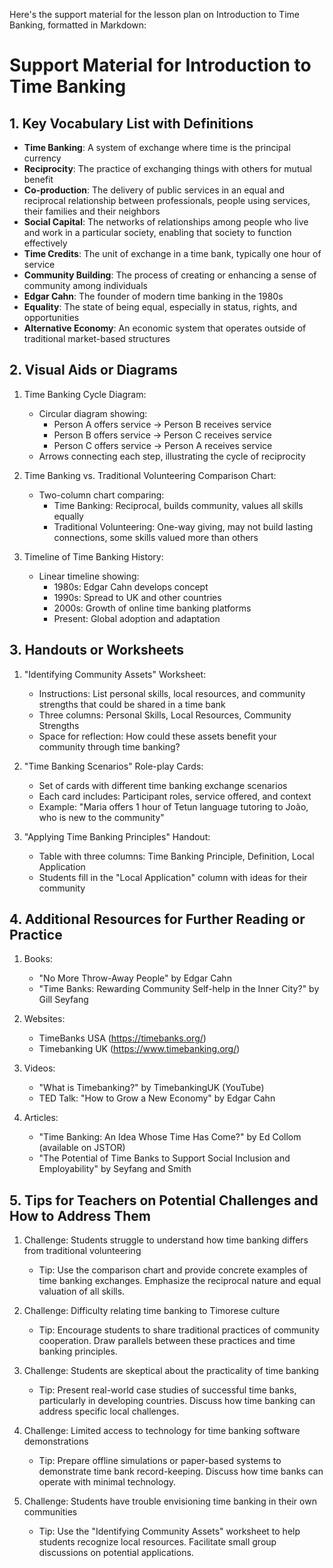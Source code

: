 Here's the support material for the lesson plan on Introduction to Time Banking, formatted in Markdown:

# Support Material for Introduction to Time Banking

## 1. Key Vocabulary List with Definitions

- **Time Banking**: A system of exchange where time is the principal currency
- **Reciprocity**: The practice of exchanging things with others for mutual benefit
- **Co-production**: The delivery of public services in an equal and reciprocal relationship between professionals, people using services, their families and their neighbors
- **Social Capital**: The networks of relationships among people who live and work in a particular society, enabling that society to function effectively
- **Time Credits**: The unit of exchange in a time bank, typically one hour of service
- **Community Building**: The process of creating or enhancing a sense of community among individuals
- **Edgar Cahn**: The founder of modern time banking in the 1980s
- **Equality**: The state of being equal, especially in status, rights, and opportunities
- **Alternative Economy**: An economic system that operates outside of traditional market-based structures

## 2. Visual Aids or Diagrams

1. Time Banking Cycle Diagram:
   - Circular diagram showing:
     * Person A offers service → Person B receives service
     * Person B offers service → Person C receives service
     * Person C offers service → Person A receives service
   - Arrows connecting each step, illustrating the cycle of reciprocity

2. Time Banking vs. Traditional Volunteering Comparison Chart:
   - Two-column chart comparing:
     * Time Banking: Reciprocal, builds community, values all skills equally
     * Traditional Volunteering: One-way giving, may not build lasting connections, some skills valued more than others

3. Timeline of Time Banking History:
   - Linear timeline showing:
     * 1980s: Edgar Cahn develops concept
     * 1990s: Spread to UK and other countries
     * 2000s: Growth of online time banking platforms
     * Present: Global adoption and adaptation

## 3. Handouts or Worksheets

1. "Identifying Community Assets" Worksheet:
   - Instructions: List personal skills, local resources, and community strengths that could be shared in a time bank
   - Three columns: Personal Skills, Local Resources, Community Strengths
   - Space for reflection: How could these assets benefit your community through time banking?

2. "Time Banking Scenarios" Role-play Cards:
   - Set of cards with different time banking exchange scenarios
   - Each card includes: Participant roles, service offered, and context
   - Example: "Maria offers 1 hour of Tetun language tutoring to João, who is new to the community"

3. "Applying Time Banking Principles" Handout:
   - Table with three columns: Time Banking Principle, Definition, Local Application
   - Students fill in the "Local Application" column with ideas for their community

## 4. Additional Resources for Further Reading or Practice

1. Books:
   - "No More Throw-Away People" by Edgar Cahn
   - "Time Banks: Rewarding Community Self-help in the Inner City?" by Gill Seyfang

2. Websites:
   - TimeBanks USA (https://timebanks.org/)
   - Timebanking UK (https://www.timebanking.org/)

3. Videos:
   - "What is Timebanking?" by TimebankingUK (YouTube)
   - TED Talk: "How to Grow a New Economy" by Edgar Cahn

4. Articles:
   - "Time Banking: An Idea Whose Time Has Come?" by Ed Collom (available on JSTOR)
   - "The Potential of Time Banks to Support Social Inclusion and Employability" by Seyfang and Smith

## 5. Tips for Teachers on Potential Challenges and How to Address Them

1. Challenge: Students struggle to understand how time banking differs from traditional volunteering
   - Tip: Use the comparison chart and provide concrete examples of time banking exchanges. Emphasize the reciprocal nature and equal valuation of all skills.

2. Challenge: Difficulty relating time banking to Timorese culture
   - Tip: Encourage students to share traditional practices of community cooperation. Draw parallels between these practices and time banking principles.

3. Challenge: Students are skeptical about the practicality of time banking
   - Tip: Present real-world case studies of successful time banks, particularly in developing countries. Discuss how time banking can address specific local challenges.

4. Challenge: Limited access to technology for time banking software demonstrations
   - Tip: Prepare offline simulations or paper-based systems to demonstrate time bank record-keeping. Discuss how time banks can operate with minimal technology.

5. Challenge: Students have trouble envisioning time banking in their own communities
   - Tip: Use the "Identifying Community Assets" worksheet to help students recognize local resources. Facilitate small group discussions on potential applications.